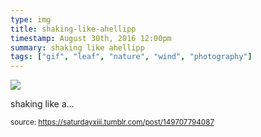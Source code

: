 ```yaml
---
type: img
title: shaking-like-ahellipp
timestamp: August 30th, 2016 12:00pm
summary: shaking like ahellipp 
tags: ["gif", "leaf", "nature", "wind", "photography"]
---
```

<img src="../media/149707794087.gif"/>
                                                                                          
shaking like a&hellip;
 
                                    
                
                
                
                
                                
<small>source: https://saturdayxiii.tumblr.com/post/149707794087</small>